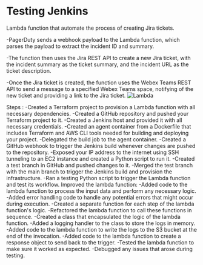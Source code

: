 # Testing Jenkins
Lambda function that automate the process of creating Jira tickets.

-PagerDuty sends a webhook payload to the Lambda function, which parses the payload to extract the incident ID and summary.

-The function then uses the Jira REST API to create a new Jira ticket, with the incident summary as the ticket summary, and the incident URL as the ticket description.

-Once the Jira ticket is created, the function uses the Webex Teams REST API to send a message to a specified Webex Teams space, notifying of the new ticket and providing a link to the Jira ticket.
![Lambda](https://user-images.githubusercontent.com/109483154/224041505-8dd943f3-8e70-49de-aeb4-0af5e446b991.jpeg)

Steps :
-Created a Terraform project to provision a Lambda function with all necessary dependencies.
-Created a GitHub repository and pushed your Terraform project to it.
-Created a Jenkins host and provided it with all necessary credentials.
-Created an agent container from a Dockerfile that includes Terraform and AWS CLI tools needed for building and deploying your project.
-Delegated the build job to the agent container.
-Created a GitHub webhook to trigger the Jenkins build whenever changes are pushed to the repository.
-Exposed your IP address to the internet using SSH tunneling to an EC2 instance and created a Python script to run it.
-Created a test branch in GitHub and pushed changes to it.
-Merged the test branch with the main branch to trigger the Jenkins build and provision the infrastructure. 
-Ran a testing Python script to trigger the Lambda function and test its workflow.
Improved the lambda function:
-Added code to the lambda function to process the input data and perform any necessary logic.
-Added error handling code to handle any potential errors that might occur during execution.
-Created a separate function for each step of the lambda function's logic.
-Refactored the lambda function to call these functions in sequence.
-Created a class that encapsulated the logic of the lambda function.
-Added a logging handler to the class to store the logs in memory.
-Added code to the lambda function to write the logs to the S3 bucket at the end of the invocation.
-Added code to the lambda function to create a response object to send back to the trigger.
-Tested the lambda function to make sure it worked as expected.
-Debugged any issues that arose during testing.

